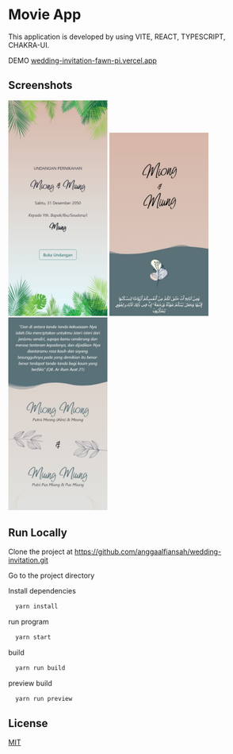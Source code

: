 # Movie App

This application is developed by using VITE, REACT, TYPESCRIPT, CHAKRA-UI.

DEMO [wedding-invitation-fawn-pi.vercel.app](wedding-invitation-fawn-pi.vercel.app)

## Screenshots

<img src="./src/assets/screenshoot/sc-1.jpeg" alt="drawing" width="200"/>
<img src="./src/assets/screenshoot/sc-2.jpeg" alt="drawing" width="200"/>
<img src="./src/assets/screenshoot/sc-3.jpeg" alt="drawing" width="200"/>


## Run Locally

Clone the project at https://github.com/anggaalfiansah/wedding-invitation.git

Go to the project directory

Install dependencies

```bash
  yarn install
```

run program

```bash
  yarn start
```

build

```bash
  yarn run build
```

preview build

```bash
  yarn run preview
```

## License

[MIT](https://choosealicense.com/licenses/mit/)
